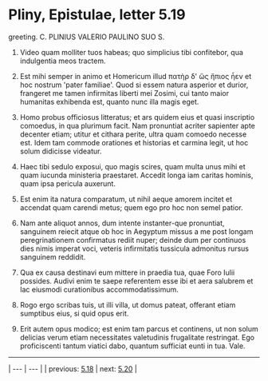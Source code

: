 # Pliny, Epistulae, letter 5.19

greeting. C. PLINIUS VALERIO PAULINO SUO S.



1. Video quam molliter tuos habeas; quo simplicius tibi confitebor, qua indulgentia meos tractem.



2. Est mihi semper in animo et Homericum illud πατὴρ δ' ὥς ἤπιος ἦεν et hoc nostrum 'pater familiae'. Quod si essem natura asperior et durior, frangeret me tamen infirmitas liberti mei Zosimi, cui tanto maior humanitas exhibenda est, quanto nunc illa magis eget.



3. Homo probus officiosus litteratus; et ars quidem eius et quasi inscriptio comoedus, in qua plurimum facit. Nam pronuntiat acriter sapienter apte decenter etiam; utitur et cithara perite, ultra quam comoedo necesse est. Idem tam commode orationes et historias et carmina legit, ut hoc solum didicisse videatur.



4. Haec tibi sedulo exposui, quo magis scires, quam multa unus mihi et quam iucunda ministeria praestaret. Accedit longa iam caritas hominis, quam ipsa pericula auxerunt.



5. Est enim ita natura comparatum, ut nihil aeque amorem incitet et accendat quam carendi metus; quem ego pro hoc non semel patior.



6. Nam ante aliquot annos, dum intente instanter-que pronuntiat, sanguinem reiecit atque ob hoc in Aegyptum missus a me post longam peregrinationem confirmatus rediit nuper; deinde dum per continuos dies nimis imperat voci, veteris infirmitatis tussicula admonitus rursus sanguinem reddidit.



7. Qua ex causa destinavi eum mittere in praedia tua, quae Foro Iulii possides. Audivi enim te saepe referentem esse ibi et aera salubrem et lac eiusmodi curationibus accommodatissimum.



8. Rogo ergo scribas tuis, ut illi villa, ut domus pateat, offerant etiam sumptibus eius, si quid opus erit.



9. Erit autem opus modico; est enim tam parcus et continens, ut non solum delicias verum etiam necessitates valetudinis frugalitate restringat. Ego proficiscenti tantum viatici dabo, quantum sufficiat eunti in tua. Vale.



---

| --- | --- |
| previous: [5.18](../5.18/) | next: [5.20](../5.20/) |